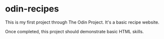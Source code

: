 # odin-recipes

This is my first project through The Odin Project. It's a basic recipe website.

Once completed, this project should demonstrate basic HTML skills.